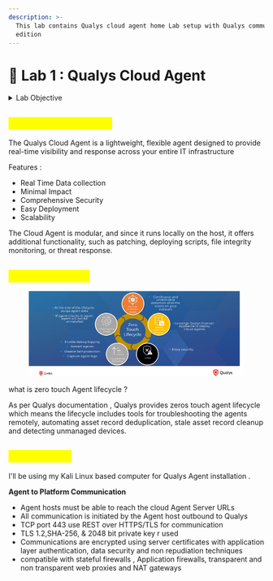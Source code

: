 ```yaml
---
description: >-
  This lab contains Qualys cloud agent home Lab setup with Qualys community
  edition
---
```


# 🥼 Lab 1 : Qualys Cloud Agent

<details>

<summary>Lab Objective </summary>

* To understand Qualys cloud Agent, functions and characteristics&#x20;
* why do we need Qualys Agent&#x20;
* Qualys agent life cycle&#x20;
* Installation , configure and deployment of Qualys agent&#x20;
* Perform on demand scans&#x20;
* Identify asset details & Monitor Agent health using Dashboard&#x20;
* Purge rules to automate routine maintenance&#x20;
* Configuration topics Agent scan Merge, Agent Version control, CAPS, SwCA

</details>

## <mark style="color:yellow;">Qualys Cloud Agent</mark>&#x20;

The Qualys Cloud Agent is a lightweight, flexible agent designed to provide real-time visibility and response across your entire IT infrastructure

Features :&#x20;

* Real Time Data collection&#x20;
* Minimal Impact
* Comprehensive Security&#x20;
* Easy Deployment&#x20;
* Scalability&#x20;

The Cloud Agent is modular, and since it runs locally on the host, it offers additional functionality, such as patching, deploying scripts, file integrity monitoring, or threat response.

## <mark style="color:yellow;">Agent Lifecycle</mark>&#x20;

<figure><img src=".gitbook/assets/image.png" alt=""><figcaption></figcaption></figure>

what is zero touch Agent lifecycle ?&#x20;

As per Qualys documentation , Qualys provides zeros touch agent lifecycle which means the lifecycle includes tools for troubleshooting the agents remotely, automating asset record deduplication, stale asset record cleanup and detecting unmanaged devices.&#x20;

## <mark style="color:yellow;">Deployment</mark>&#x20;

I'll be using my Kali Linux based computer for Qualys Agent installation .

**Agent to Platform Communication**&#x20;

* Agent hosts must be able to reach the cloud Agent Server URLs
* All communication is initiated by the Agent host outbound to Qualys&#x20;
* TCP port 443 use REST over HTTPS/TLS for communication&#x20;
* TLS 1.2,SHA-256,  & 2048 bit private key r used&#x20;
* Communications are encrypted using server certificates with application layer authentication, data security and non repudiation techniques
* compatible with stateful firewalls , Application firewalls, transparent and non transparent web proxies and NAT gateways&#x20;

